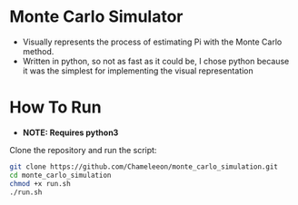 # Monte Carlo Simulator

- Visually represents the process of estimating Pi with the Monte Carlo method.
- Written in python, so not as fast as it could be, I chose python because it was the simplest for implementing the visual representation

# How To Run

- <b>NOTE: Requires python3</b>

Clone the repository and run the script:
```bash
git clone https://github.com/Chameleeon/monte_carlo_simulation.git
cd monte_carlo_simulation
chmod +x run.sh
./run.sh
```
